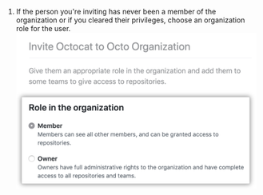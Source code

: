 1. If the person you're inviting has never been a member of the organization or if you cleared their privileges, choose an organization role for the user. ![Options to make the user a member or owner](/assets/images/help/organizations/choose-new-member-role.png)
